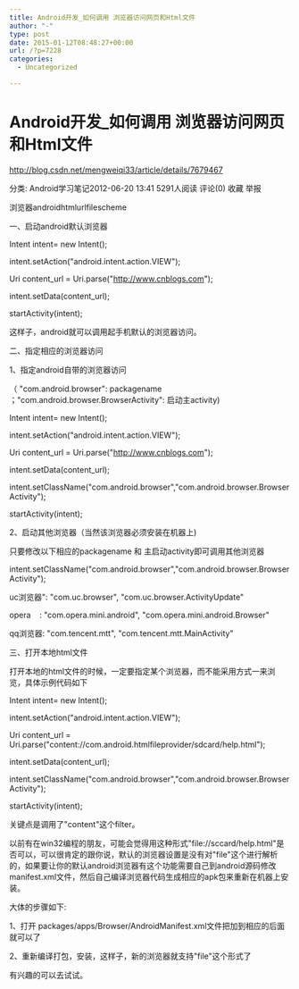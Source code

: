 ```yaml
---
title: Android开发_如何调用 浏览器访问网页和Html文件
author: "-"
type: post
date: 2015-01-12T08:48:27+00:00
url: /?p=7228
categories:
  - Uncategorized

---
```

# Android开发_如何调用 浏览器访问网页和Html文件
http://blog.csdn.net/mengweiqi33/article/details/7679467
  
分类:  Android学习笔记2012-06-20 13:41 5291人阅读 评论(0) 收藏 举报
  
浏览器androidhtmlurlfilescheme
  
一、启动android默认浏览器


Intent intent= new Intent();
  
intent.setAction("android.intent.action.VIEW");
  
Uri content_url = Uri.parse("http://www.cnblogs.com");
  
intent.setData(content_url);
  
startActivity(intent);

这样子，android就可以调用起手机默认的浏览器访问。


二、指定相应的浏览器访问
  
1、指定android自带的浏览器访问

（ "com.android.browser": packagename   ；"com.android.browser.BrowserActivity": 启动主activity) 
  
Intent intent= new Intent();
  
intent.setAction("android.intent.action.VIEW");
  
Uri content_url = Uri.parse("http://www.cnblogs.com");
  
intent.setData(content_url);
  
intent.setClassName("com.android.browser","com.android.browser.BrowserActivity");
  
startActivity(intent);

2、启动其他浏览器（当然该浏览器必须安装在机器上) 
  
只要修改以下相应的packagename 和 主启动activity即可调用其他浏览器


intent.setClassName("com.android.browser","com.android.browser.BrowserActivity");

uc浏览器": "com.uc.browser", "com.uc.browser.ActivityUpdate"

opera    : "com.opera.mini.android", "com.opera.mini.android.Browser"
  
qq浏览器: "com.tencent.mtt", "com.tencent.mtt.MainActivity"


三、打开本地html文件

打开本地的html文件的时候，一定要指定某个浏览器，而不能采用方式一来浏览，具体示例代码如下


Intent intent= new Intent();
  
intent.setAction("android.intent.action.VIEW");
  
Uri content_url = Uri.parse("content://com.android.htmlfileprovider/sdcard/help.html");
  
intent.setData(content_url);
  
intent.setClassName("com.android.browser","com.android.browser.BrowserActivity");
  
startActivity(intent);
  
关键点是调用了"content"这个filter。

以前有在win32编程的朋友，可能会觉得用这种形式"file://sccard/help.html"是否可以，可以很肯定的跟你说，默认的浏览器设置是没有对"file"这个进行解析的，如果要让你的默认android浏览器有这个功能需要自己到android源码修改manifest.xml文件，然后自己编译浏览器代码生成相应的apk包来重新在机器上安装。

大体的步骤如下: 

1、打开 packages/apps/Browser/AndroidManifest.xml文件把加到相应的<intent-filter>后面就可以了


<intent-filter>
  

  
<category android:name="android.intent.category.DEFAULT" />
  
<category android:name="android.intent.category.BROWSABLE" />
  
<data android:scheme="file" />
  
</intent-filter>
  
2、重新编译打包，安装，这样子，新的浏览器就支持"file"这个形式了
  
有兴趣的可以去试试。
